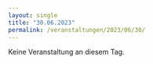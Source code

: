 ```yaml
---
layout: single
title: "30.06.2023"
permalink: /veranstaltungen/2023/06/30/
---
```


Keine Veranstaltung an diesem Tag.
